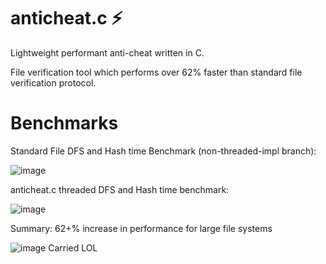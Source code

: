 # anticheat.c ⚡
Lightweight performant anti-cheat written in C.

File verification tool which performs over 62% faster than standard file verification protocol.

# Benchmarks

Standard File DFS and Hash time Benchmark (non-threaded-impl branch):

![image](https://github.com/PoromKamal/anticheat.c/assets/62628923/05a8e79b-e232-48bd-9e5a-04638691832d)


anticheat.c threaded DFS and Hash time benchmark:

![image](https://github.com/PoromKamal/anticheat.c/assets/62628923/9b0e464d-7c94-4906-b8e0-b9d7d6c3ee60)


Summary:
62+% increase in performance for large file systems

![image](https://github.com/PoromKamal/anticheat.c/assets/62628923/aca42a91-137c-4b5b-8661-56124cc34c32)
Carried LOL
